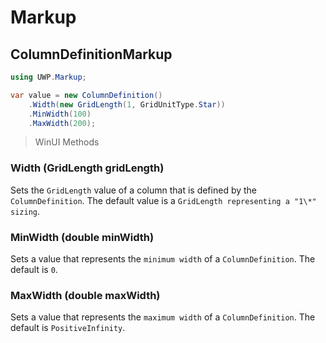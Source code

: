 # Markup
## ColumnDefinitionMarkup

```csharp
using UWP.Markup;

var value = new ColumnDefinition()
    .Width(new GridLength(1, GridUnitType.Star))
    .MinWidth(100)
    .MaxWidth(200);
```

> WinUI Methods
### Width (GridLength gridLength)
Sets the `GridLength` value of a column that is defined by the `ColumnDefinition`. The default value is a `GridLength representing a "1\*" sizing`.

### MinWidth (double minWidth)
Sets a value that represents the `minimum width` of a `ColumnDefinition`. The default is `0`.

### MaxWidth (double maxWidth)
Sets a value that represents the `maximum width` of a `ColumnDefinition`. The default is `PositiveInfinity`.